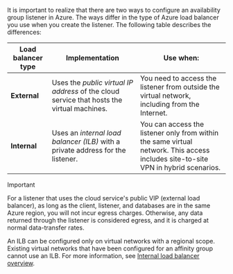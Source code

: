 It is important to realize that there are two ways to configure an availability group listener in Azure. The ways differ in the type of Azure load balancer you use when you create the listener. The following table describes the differences:

| Load balancer type | Implementation | Use when: |
| --- | --- | --- |
| **External** |Uses the *public virtual IP address* of the cloud service that hosts the virtual machines. |You need to access the listener from outside the virtual network, including from the Internet. |
| **Internal** |Uses an *internal load balancer (ILB)* with a private address for the listener. |You can access the listener only from within the same virtual network. This access includes site-to-site VPN in hybrid scenarios. |

> [!IMPORTANT]
> For a listener that uses the cloud service's public VIP (external load balancer), as long as the client, listener, and databases are in the same Azure region, you will not incur egress charges. Otherwise, any data returned through the listener is considered egress, and it is charged at normal data-transfer rates. 
> 
> 

An ILB can be configured only on virtual networks with a regional scope. Existing virtual networks that have been configured for an affinity group cannot use an ILB. For more information, see [Internal load balancer overview](../articles/load-balancer/load-balancer-internal-overview.md).

